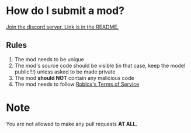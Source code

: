 # How do I submit a mod?
[Join the discord server. Link is in the README.](https://www.roblox.com/games/11035349204/Building-Sandbox-0-3)

## Rules
1. The mod needs to be unique
2. The mod's source code should be visible (in that case, keep the model public!!!) unless asked to be made private
3. The mod **should NOT** contain any malicious code
4. The mod needs to follow [Roblox's Terms of Service](https://en.help.roblox.com/hc/en-us/articles/115004647846)

# Note
You are not allowed to make any pull requests **AT ALL.**
